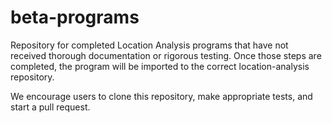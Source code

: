 # beta-programs
Repository for completed Location Analysis programs that have not received thorough documentation or rigorous testing. Once those steps are completed, the program will be imported to the correct location-analysis repository.

We encourage users to clone this repository, make appropriate tests, and start a pull request.
